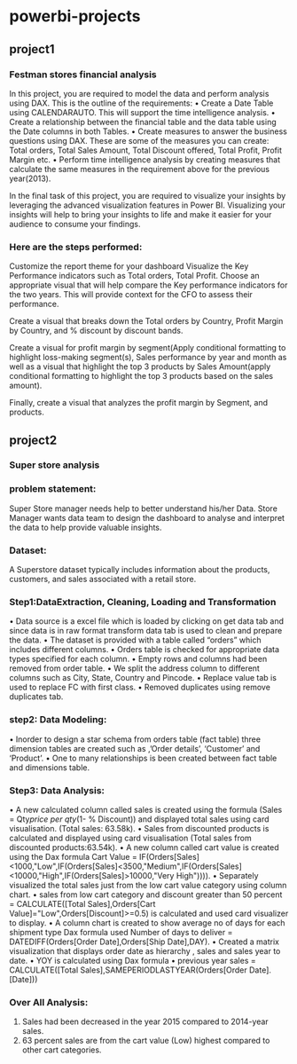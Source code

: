 # powerbi-projects
## project1
### Festman stores financial analysis
In this project, you are required to model the data and perform analysis using DAX. This is the outline of the requirements:
•	Create a Date Table using CALENDARAUTO. This will support the time intelligence analysis.
•	Create a relationship between the financial table and the data table using the Date columns in both Tables.
•	Create measures to answer the business questions using DAX. These are some of the measures you can create: Total orders, Total Sales Amount, Total Discount offered, Total Profit, Profit Margin etc.
•	Perform time intelligence analysis by creating measures that calculate the same measures in the requirement above for the previous year(2013).

In the final task of this project, you are required to visualize your insights by leveraging the advanced visualization features in Power BI. Visualizing your insights will help to bring your insights to life and make it easier for your audience to consume your findings.

 ### Here are the steps performed:

Customize the report theme for your dashboard
Visualize the Key Performance indicators such as Total orders, Total Profit. Choose an appropriate visual that will help compare the Key performance indicators for the two years. This will provide context for the CFO to assess their performance.

Create a visual that breaks down the Total orders by Country, Profit Margin by Country, and % discount by discount bands.

Create a visual for profit margin by segment(Apply conditional formatting to highlight loss-making segment(s), Sales performance by year and month as well as a visual that highlight the top 3 products by Sales Amount(apply conditional formatting to highlight the top 3 products based on the sales amount).

Finally, create a visual that analyzes the profit margin by Segment, and products.

## project2
### Super store analysis
   ### problem statement:
Super Store manager needs help to better understand his/her Data. Store Manager wants data team to design the dashboard to analyse and interpret the data to help provide valuable insights.
### Dataset:
A Superstore dataset typically includes information about the products, customers, and sales associated with a retail store. 
### Step1:DataExtraction, Cleaning, Loading and Transformation
•	Data source is a excel file which is loaded by clicking on get data tab and since data is in raw format transform data tab is used to clean and prepare the data.
•	The dataset is provided with a table called “orders” which includes different columns.
•	Orders table is checked for appropriate data types specified for each column.
•	Empty rows and columns had been removed from order table.
•	We split the address column to different columns such as City, State, Country and Pincode.
•	Replace value tab is used to replace FC with first class.
•	Removed duplicates using remove duplicates tab.
### step2: Data Modeling:
•	Inorder to design a star schema from orders table (fact table) three dimension tables are created such as ,’Order details’, ‘Customer’ and ‘Product’.
•	One to many relationships is been created between fact table and dimensions table.
### Step3: Data Analysis:
•	A new calculated column called sales is created using the formula (Sales = Qty*price per qty*(1- % Discount)) and displayed total sales using card visualisation. (Total sales: 63.58k).
•	Sales from discounted products is calculated and displayed using card visualisation (Total sales from discounted products:63.54k).
•	A new column called cart value is created using the Dax formula Cart Value = IF(Orders[Sales]<1000,"Low",IF(Orders[Sales]<3500,"Medium",IF(Orders[Sales]<10000,"High",IF(Orders[Sales]>10000,"Very High")))).
•	Separately visualized the total sales just from the low cart value category using column chart.
•	sales from low cart category and discount greater than 50 percent = 
CALCULATE([Total Sales],Orders[Cart Value]="Low",Orders[Discount]>=0.5) is calculated and used card visualizer to display.
•	A column chart is created to show average no of days for each shipment type Dax formula used Number of days to deliver = DATEDIFF(Orders[Order Date],Orders[Ship Date],DAY).
•	Created a matrix visualization that displays order date as hierarchy , sales and sales year to date. 
•	YOY is calculated using Dax formula 
•	previous year sales = CALCULATE([Total Sales],SAMEPERIODLASTYEAR(Orders[Order Date].[Date]))

### Over All Analysis:
1.	Sales had been decreased in the year 2015 compared to 2014-year sales.
2.	63 percent sales are from the cart value (Low) highest compared to other cart categories.



         


